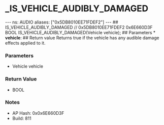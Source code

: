 # _IS_VEHICLE_AUDIBLY_DAMAGED

--- ns: AUDIO aliases: ["0x5DB8010EE71FDEF2"] --- ## IS_VEHICLE_AUDIBLY_DAMAGED  // 0x5DB8010EE71FDEF2 0x6E660D3F BOOL IS_VEHICLE_AUDIBLY_DAMAGED(Vehicle vehicle);  ## Parameters * **vehicle**:  ## Return value Returns true if the vehicle has any audible damage effects applied to it.

### Parameters
* Vehicle vehicle

### Return Value
* BOOL

### Notes
* AP Hash: 0x0x6E660D3F
* Build: 811

